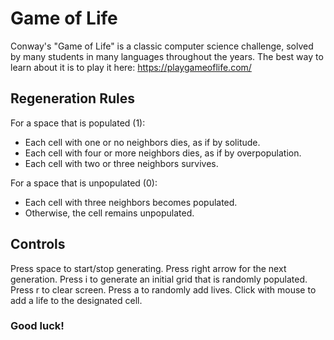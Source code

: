 # Game of Life

Conway's "Game of Life" is a classic computer science challenge, solved by many students in many languages throughout the years. The best way to learn about it is to play it here: https://playgameoflife.com/

## Regeneration Rules
For a space that is populated (1):
- Each cell with one or no neighbors dies, as if by solitude.
- Each cell with four or more neighbors dies, as if by overpopulation.
- Each cell with two or three neighbors survives.

For a space that is unpopulated (0):
- Each cell with three neighbors becomes populated.
- Otherwise, the cell remains unpopulated.

## Controls

Press space to start/stop generating. 
Press right arrow for the next generation. 
Press i to generate an initial grid that is randomly populated. 
Press r to clear screen. 
Press a to randomly add lives. 
Click with mouse to add a life to the designated cell. 

### Good luck!